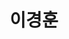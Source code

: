 ---
layout: page
title: 이경훈
description: MS Student
img: /assets/img/이경훈.jpg
importance: 2025
category: current
redirect: https://www.linkedin.com/in/kyunghun-lee-b49515358/?utm_source=share&utm_campaign=share_via&utm_content=profile&utm_medium=ios_app
---